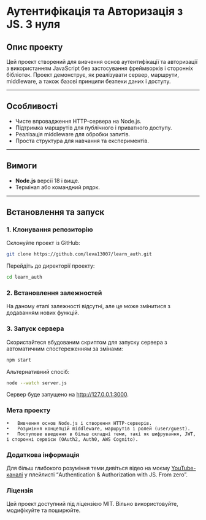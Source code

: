 # Аутентифікація та Авторизація з JS. З нуля

## Опис проекту
Цей проект створений для вивчення основ аутентифікації та авторизації з використанням JavaScript без застосування фреймворків і сторонніх бібліотек. Проект демонструє, як реалізувати сервер, маршрути, middleware, а також базові принципи безпеки даних і доступу.

---

## Особливості
- Чисте впровадження HTTP-сервера на Node.js.
- Підтримка маршрутів для публічного і приватного доступу.
- Реалізація middleware для обробки запитів.
- Проста структура для навчання та експериментів.

---

## Вимоги
- **Node.js** версії 18 і вище.
- Термінал або командний рядок.

---

## Встановлення та запуск

### 1. Клонування репозиторію
Склонуйте проект із GitHub:
```bash
git clone https://github.com/leva13007/learn_auth.git
```

Перейдіть до директорії проекту:
```bash
cd learn_auth
```

### 2. Встановлення залежностей

На даному етапі залежності відсутні, але це може змінитися з додаванням нових функцій.

### 3. Запуск сервера

Скористайтеся вбудованим скриптом для запуску сервера з автоматичним спостереженням за змінами:
```bash
npm start
```
Альтернативний спосіб:
```bash
node --watch server.js
```
Сервер буде запущено на http://127.0.0.1:3000.

### Мета проекту
	•	Вивчення основ Node.js і створення HTTP-серверів.
	•	Розуміння концепцій middleware, маршрутів і ролей (user/guest).
	•	Поступове введення в більш складні теми, такі як шифрування, JWT, і сторонні сервіси (OAuth2, Auth0, AWS Cognito).

### Додаткова інформація

Для більш глибокого розуміння теми дивіться відео на моєму [YouTube-каналі](https://www.youtube.com/playlist?list=PLa5SS6id3wWWbTku0CqcFqkvCIFrPd2NQ) у плейлисті “Authentication & Authorization with JS. From zero”.

### Ліцензія

Цей проект доступний під ліцензією MIT. Вільно використовуйте, модифікуйте та поширюйте.